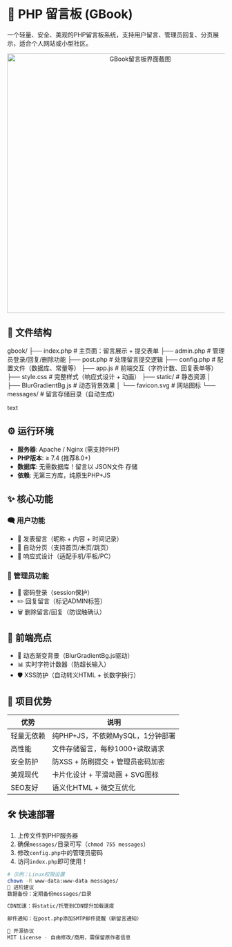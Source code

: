 # 📝 PHP 留言板 (GBook)

一个轻量、安全、美观的PHP留言板系统，支持用户留言、管理员回复、分页展示，适合个人网站或小型社区。

<p align="center">
  <img src="https://img.232355.xyz/lyb.png" alt="GBook留言板界面截图" width="600">
</p>

## 📂 文件结构
gbook/
├── index.php # 主页面：留言展示 + 提交表单
├── admin.php # 管理员登录/回复/删除功能
├── post.php # 处理留言提交逻辑
├── config.php # 配置文件（数据库、常量等）
├── app.js # 前端交互（字符计数、回复表单等）
├── style.css # 完整样式（响应式设计 + 动画）
├── static/ # 静态资源
│ ├── BlurGradientBg.js # 动态背景效果
│ └── favicon.svg # 网站图标
└── messages/ # 留言存储目录（自动生成）

text

## ⚙️ 运行环境

- **服务器**: Apache / Nginx (需支持PHP)
- **PHP版本**: ≥ 7.4 (推荐8.0+)
- **数据库**: 无需数据库！留言以 JSON文件 存储
- **依赖**: 无第三方库，纯原生PHP+JS

## ✨ 核心功能

### 🗨️ 用户功能
- 📝 发表留言（昵称 + 内容 + 时间记录）
- 🔢 自动分页（支持首页/末页/跳页）
- 📱 响应式设计（适配手机/平板/PC）

### 🔐 管理员功能
- 🔑 密码登录（session保护）
- ✏️ 回复留言（标记ADMIN标签）
- 🗑️ 删除留言/回复（防误触确认）

## 🎨 前端亮点
- 🌈 动态渐变背景（BlurGradientBg.js驱动）
- 📊 实时字符计数器（防超长输入）
- 🛡️ XSS防护（自动转义HTML + 长数字换行）

## 🚀 项目优势

| 优势         | 说明                                                                 |
|--------------|----------------------------------------------------------------------|
| 轻量无依赖   | 纯PHP+JS，不依赖MySQL，1分钟部署                                    |
| 高性能       | 文件存储留言，每秒1000+读取请求                                     |
| 安全防护     | 防XSS + 防刷提交 + 管理员密码加密                                   |
| 美观现代     | 卡片化设计 + 平滑动画 + SVG图标                                     |
| SEO友好      | 语义化HTML + 微交互优化                                             |

## 🛠️ 快速部署

1. 上传文件到PHP服务器
2. 确保`messages/`目录可写（`chmod 755 messages`）
3. 修改`config.php`中的管理员密码
4. 访问`index.php`即可使用！

```bash
# 示例：Linux权限设置  
chown -R www-data:www-data messages/
🌟 进阶建议
数据备份：定期备份messages/目录

CDN加速：将static/托管到CDN提升加载速度

邮件通知：在post.php添加SMTP邮件提醒（新留言通知）

📜 开源协议
MIT License - 自由修改/商用，需保留原作者信息
